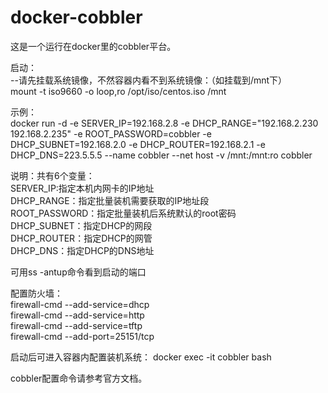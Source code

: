 # docker-cobbler  
这是一个运行在docker里的cobbler平台。

启动：  
--请先挂载系统镜像，不然容器内看不到系统镜像：（如挂载到/mnt下）  
  mount -t iso9660 -o loop,ro /opt/iso/centos.iso /mnt

示例：  
  docker run -d -e SERVER_IP=192.168.2.8 -e DHCP_RANGE="192.168.2.230 192.168.2.235" -e ROOT_PASSWORD=cobbler -e DHCP_SUBNET=192.168.2.0 -e DHCP_ROUTER=192.168.2.1 -e DHCP_DNS=223.5.5.5 --name cobbler --net host -v /mnt:/mnt:ro cobbler

说明：共有6个变量：  
  SERVER_IP:指定本机内网卡的IP地址  
  DHCP_RANGE：指定批量装机需要获取的IP地址段  
  ROOT_PASSWORD：指定批量装机后系统默认的root密码  
  DHCP_SUBNET：指定DHCP的网段  
  DHCP_ROUTER：指定DHCP的网管  
  DHCP_DNS：指定DHCP的DNS地址  

可用ss -antup命令看到启动的端口

配置防火墙：  
  firewall-cmd --add-service=dhcp  
  firewall-cmd --add-service=http  
  firewall-cmd --add-service=tftp  
  firewall-cmd --add-port=25151/tcp  

启动后可进入容器内配置装机系统：
  docker exec -it cobbler bash

cobbler配置命令请参考官方文档。
